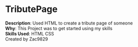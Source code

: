 # TributePage
<b>Description</b>: Used HTML to create a tribute page of someone<br>
<b>Why</b>: This Project was to get started using my skills<br>
<b>Skills Used</b>: HTML CSS<br>
Created by Zac9829
